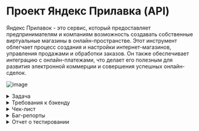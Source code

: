 # Проект Яндекс Прилавка (API)
Яндекс Прилавок - это сервис, который предоставляет предпринимателям и компаниям возможность создавать собственные
виртуальные магазины в онлайн-пространстве. Этот инструмент облегчает процесс создания и настройки интернет-магазинов, 
управления продажами и обработки заказов. Он также обеспечивает интеграцию с онлайн-платежами, 
что делает его полезным для развития электронной коммерции и совершения успешных онлайн-сделок.

![image](https://github.com/user-attachments/assets/cde3b4af-4b5f-4ada-a55c-83006374d03f)

<details>
  <summary>Задача</summary> 
  
**Работа с наборами:**

возможность добавлять продукты в набор — ручка POST /api/v1/kits/{id}/products.
Работа с курьерами: возможность проверить, есть ли доставка курьерской службой «Привезём быстро» и сколько она стоит. 
Ручка POST /fast-delivery/v3.1.1/calculate-delivery.xml

**Работа с корзиной:**

возможность получить список продуктов, которые добавили в корзину.  Ручка GET /api/v1/orders/id;
возможность добавлять продукты в корзину. Ручка PUT /api/v1/orders/:id;
возможность удалять корзину. Ручка DELETE/api/v1/orders/:id.

**Постановка задачи** 

1.Проанализируй требования к новой функциональности бэкенда Яндекс.Прилавка.
Изучи документацию к API в Apidoc.

2.Спроектируй тесты в виде чек-листа, чтобы покрыть функциональность, 
которую тебе передали на тестирование: она описана выше. Авторизацию проверять не нужно.

3.Протестируй API через Postman и заведи баг-репорты в YouTrack, если это понадобится.

4.Напиши отчёт о тестировании (*). Что ты можешь рассказать команде о статусе протестированной части продукта?
(*) — задача со звёздочкой — задание, которое можно не сдавать. Оно не повлияет на результат итогового проекта.
</details>

<details>
  <summary>Требования к бэкенду</summary> 
  
# Требования к бэкенду приложения

## Описание общей логики

**Авторизация и данные для заказа**

Пользователь может зарегистрироваться. Если пользователь не 
зарегистрировался, то форма заполнения: имя, e-mail, телефон, адрес, 
комментарий — появляется, когда пользователь уже сформировал корзину и хочет 
оформить заказ. Пользователь не может сделать заказ, если не ввёл 
обязательные поля. Если пользователь зарегистрировался, то ему не нужно вновь 
вводить данные, однако он может их изменить. Пользователь может оформить 
несколько заказов.

 Для заказа нужно ввести:
- имя;
- телефон;
- адрес;
- e-mail (необязательно);
- комментарий к заказу (необязательно)

**Ограничение полей**
![image](https://github.com/user-attachments/assets/d6ef9a98-a1d9-4fa0-8b77-e8df4aff4c5e)

## Главное меню заказа
 На выбор даётся 3 карточки:
 - «Под ситуацию» (вечер кино, на дачу и пикник, вкусы Парижа);
 - «Приготовь блюдо» (сырники, борщ, карбонара, штрудель);
 - «Создать свой набор» (пользователь сам называет и добавляет туда 
   продукты).
 Переходишь в карточку — видишь варианты наборов. 
Переходишь в набор — видишь перечень возможных продуктов. Каждый продукт 
относится к определённой категории (например, «Напитки»). В перечне 
пользователь видит название продукта, его массу, цену. Когда клиент нажимает на 
продукт, ему даётся возможность выбрать количество продуктов. При этом 
появляется кнопка «Корзина», которая отображает сумму выбранных товаров и 
время доставки.
 При нажатии на кнопку пользователь может посмотреть свою корзину.

## Корзина

 Отображает наименование продукта, его количество, цену для этого продукта с 
учётом количества, итог. Если доставка платная, то отображает сумму доставки и 
итоговую сумму заказа. Пользователь может удалить корзину, добавить новые 
продукты, убрать выбранные продукты.

**Создание корзины:** 

 - При создании корзины должна быть возможность указать время доставки 
   продуктов
 - При создании корзины проверять, что все службы доставки могут обработать 
   заказ в указанное время
 - Если время доставки не указано - брать, как текущее время с сервера.
При удалении и просмотре корзины время доставки не учитывается.

## Создание своего набора

 Пользователь может создать свой набор и выбрать продукты. Он обязательно 
даёт имя набору и выбирает продукты. Пользователь может изменить название 
набора, удалить набор, удалить выбранные продукты, добавить новые. Если 
данные при создании или изменении набора введены неверно — выводится 
сообщение об ошибке.

## Ограничения создания набора
![image](https://github.com/user-attachments/assets/d5bc7d53-704b-476f-9250-07e32052d347)

## Работа с курьерами
 Работа с курьерами предполагает два режима работы:
 1. При оформлении заказа: URL 
 POST /api/v1/orders
 Логика выбора курьерской службы при оформлении заказа пользователем: служба 
должна работать в указанное в заказе время и должна быть самой дешёвой. 
Пользователю отображается время доставки в зависимости от выбранной службы.
 В заказе доставка становится платной, если соблюдается хотя бы одно условие:

- превышено максимальное количество товаров;
- превышен максимальный вес;
- сумма заказа меньше 150 рублей.
- 
Логика расчёта стоимости доставки заказа для пользователя:
- Если вес или количество превысили максимальное значение, стоимость 
доставки для пользователя становится 99 рублей.
- Если вес или количество в заказе не превышают максимального, берётся 
 price этих продуктов, и если их сумма меньше 150 рублей, то стоимость 
доставки для пользователя также становится 99 рублей.
 Стоимость доставки прибавляется в итоговую сумму заказа.
 Если ни одно из обозначенных условий не соблюдается, то цена доставки 
 курьерской службы не включается в итоговую сумму заказа.


2. Узнать возможность доставки продуктов и цену для отдельной курьерской 
службы: у каждой курьерской службы свой URL. 
Цена доставки курьерской службой рассчитывается по количеству и весу 
указанных продуктов.
<details>
  <summary>Детальные требования к расчёту стоимости доставки курьерскими службами можно посмотретьтут</summary>

# Требования к расчёту доставки курьерскими службами


У каждой курьерской службы есть своя ручка.
 Запрос на URL службы доставки возвращает следующие параметры:

  "name": Название сервиса 
"isItPossibleToDeliver": Возможно ли доставить (true/false) 
"hostDeliveryCost": Стоимость доставки для нас 
"toBeDeliveredTime": Ограничения доставки по времени 
"clientDeliveryCost": Стоимость доставки для клиента


- name — всегда одинаковое при обращении к одной и той же службе 
доставки. Значения берутся из таблицы с параметрами в требованиях.

- toBeDeliveredTime — диапазон времени, за которое служба выполнит 
доставку. Всегда одинаковое при обращении к одной и той же службе 
доставки. Значения параметров приведены в таблице в требованиях.

- В самом запросе deliveryTime — время, к которому пользователь ожидает
доставку; в часах.

- isItPossibleToDeliver — true , когда время deliveryTime попадает в 
диапазон работы курьерской службы, если не попадает — false .

- hostDeliveryCost — стоимость внутренней доставки рассчитывается в 
соответствии с таблицей.

![image](https://github.com/user-attachments/assets/cf2b2456-525a-4b5c-81e7-08568b80062c)

Вычисление зависит от передаваемых переменных productsCount 
(количество продуктов) и productsWeight (вес продуктов). 

Например, для службы доставки «Доставка Москва»:
- ЕСЛИ productsCount меньше или равно 10 шт.
  
- И productsWeight меньше или равно 3 кг
  
- ТО hostDeliveryCost будет равен 25

- Во всех остальных случаях hostDeliveryCost будет равен 45 .

 - clientDeliveryCost — стоимость доставки клиенту рассчитывается в 
соответствии с таблицей. 
Вычисление зависит от передаваемых переменных productsCount 
(количество продуктов) и productsWeight (вес продуктов).

 Стоимость доставки клиенту может быть равна 0 и 99.
 
 Стоимость доставки будет 99, если соблюдается хотя бы одно из 
 условий:
- превышено максимальное количество товаров;
- превышен максимальный вес.
- 
Например, для службы доставки «Доставка Москва»:

- ЕСЛИ productsWeight больше 7 кг (максимальное значение по таблице)

- ИЛИ productsCount больше 15 шт. (максимальное значение по таблице)
  
- ТО clientDeliveryCost будет равна 99

- Во всех остальных случаях clientDeliveryCost будет равен 0.
   
- Условие «Сумма заказа меньше 150 рублей» в курьерской ручке не 
  накладывается. Это условие используется в ручке заказа продуктов.
</details>

## Ограничения Couriers
![image](https://github.com/user-attachments/assets/5c7e8244-e87c-4efd-b41f-420e6803a080)

## Работа со складом
 Имеется 4 складских отделения. У каждого склада своя ручка. У каждого свой 
ограниченный набор продуктов. Когда пользователь сделал заказ, ручка уточняет, 
какой склад сформирует заказ. Логика выбора склада: есть продукты на складе, 
должен работать во время заказа и самый дешёвый. Пользователь может заказать 
только те продукты и их количество, которые есть в полной мере хотя бы на одном
складе (то есть ситуации, где он набрал корзину, а ему пишут «Не привезём» — 
нет)

## Ограничения Warehouse

![image](https://github.com/user-attachments/assets/c884c607-9197-466b-ba66-8e7e99024f44)

 # Список URL реализованных в API
 
 Подробнее о самих URL и параметрах смотри в документации к API
 
 ## URL для авторизации
 - POST /api/v1/users - создать пользователя
 ## URL для наборов
 - POST /api/v1/kits - создать набор
 - GET /api/v1/kits - получить список наборов
 - DELETE /api/v1/kits - удалить набор
 - PUT /api/v1/kits - переименовать набор, изменить список продуктов в наборе
 - GET /api/v1/kits/search - получить список продуктов в наборе
 ## URL для продуктов
 - POST /api/v1/products/kits - получить список наборов по продуктам
 - POST /api/v1/kits/{id}/products - добавить продукты в набор
 - PUT /api/v1/products/:id - изменить цену продукта
 - POST /api/v1/orders - посчитать сумму продуктов
 - POST /api/v1/warehouse/check - проверить наличие продуктов на складах
## URL для складов
 - GET /api/v1/warehouses - получить список складов
 - POST /api/v1/warehouses/amount - получить информацию о количестве продуктов на складах
 - /api/wsdl - получить информацию о количестве продуктов на складах
 - POST /api/v1/orders - получить информацию, какой склад возьмет заказ
## URL для курьерских служб
 - GET /api/v1/couriers - получить список курьерских служб
 - POST /api/v1/couriers/check - узнать информацию доступна ли курьерская служба для 
## доставки заказа
 - POST /api/v1/orders - узнать информацию, какой курьер возьмет заказ
 - POST /moscow-delivery/v1/calculate - возможность доставки и её стоимость курьерской 
## «Доставка Москва»
 - POST /on-a-broomstick/v1/delivery - возможность доставки и её стоимость курьерской 
## службой «На метле уюта»
 - POST /fast-delivery/v3.1.1/calculate-delivery.xml - возможность доставки и её стоимость 
## курьерской службой «Привезём быстро»
 - POST /train-noises/wsdl - возможность доставки и её стоимость курьерской службой «Чух-чух 
   и уже у вас»
## URL для заказов
 - POST /api/v1/orders - посчитать итоговую сумму заказа (вместе с доставкой)
 - POST /api/v1/orders - посчитать стоимость доставки с учётом различных курьерских служб
 - GET /api/v1/orders - получить список заказов
 - URL для корзины
 - GET /api/v1/orders/id - получить список продуктов в корзине
 - POST /api/v1/orders - создать корзину
 - PUT /api/v1/orders/:id - добавить продукты в корзину
 - DELETE/api/v1/orders/:id - удалить корзину

 ## Описание содержимого базы данных 
 ![image](https://github.com/user-attachments/assets/d6d9eeb0-2536-4fe7-a202-2d63d92b7748)

### Таблица "user_model"
![image](https://github.com/user-attachments/assets/1508ece7-d1f8-4b39-9af9-a371ce4c2074)


### Таблица "order_model"
![image](https://github.com/user-attachments/assets/86dfbbc7-2689-4100-9404-2acd27f7b92e)

### Таблица "kit_model"
![image](https://github.com/user-attachments/assets/abe1b1fb-35ef-4a10-bea5-e403757bb693)

### Таблица "product_model"
![image](https://github.com/user-attachments/assets/99b8eab5-0e40-4732-babd-2b8ffac1113e)

### Таблица "card_model"
![image](https://github.com/user-attachments/assets/575bae1d-6444-4d36-a1df-7aa2716abf58)

### Таблица "category_model"
![image](https://github.com/user-attachments/assets/fdf385e1-f82d-4185-9137-d37d1cce1611)

</details>

<details>
  <summary>Чек-лист</summary> 
  https://docs.google.com/spreadsheets/d/1N8lG7EpF0ZvKeIrxf2oFov0jEFarL693SBAluBYQVhg/edit?gid=2006427015#gid=2006427015
  </details>

<details>
  <summary>Баг-репорты</summary>   
  https://karlen.youtrack.cloud/issues?q=tag:%20%7BSprint%204%7D
  </details>

<details>
  <summary>Отчет о тестировании</summary>
  https://docs.google.com/spreadsheets/d/1N8lG7EpF0ZvKeIrxf2oFov0jEFarL693SBAluBYQVhg/edit?gid=2002403014#gid=2002403014
   </details>

 

   







  



  


  
  

